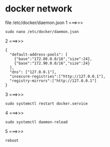 # docker network

file /etc/docker/daemon.json
1 ===>>> 

```
sudo nano /etc/docker/daemon.json
```


2 ===>>>
```
{
  "default-address-pools": [
    {"base":"172.80.0.0/16","size":24},
    {"base":"172.90.0.0/16","size":24}
  ],
  "dns": ["127.0.0.1"],
  "insecure-registries":["http://127.0.0.1"],
  "registry-mirrors":["http://127.0.0.1"]
}
```




3 ===>>>

```
sudo systemctl restart docker.service
```

4 ===>>>

```
sudo systemctl daemon-reload
```

5 ===>>>

```
reboot
```
